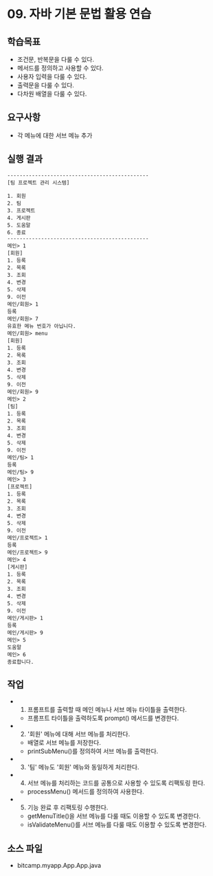 # 09. 자바 기본 문법 활용 연습

## 학습목표

- 조건문, 반복문을 다룰 수 있다.
- 메서드를 정의하고 사용할 수 있다.
- 사용자 입력을 다룰 수 있다.
- 출력문을 다룰 수 있다.
- 다차원 배열을 다룰 수 있다.

## 요구사항

- 각 메뉴에 대한 서브 메뉴 추가

## 실행 결과

```
----------------------------------------------  
[팀 프로젝트 관리 시스템]

1. 회원
2. 팀
3. 프로젝트
4. 게시판
5. 도움말
6. 종료
----------------------------------------------
메인> 1
[회원]
1. 등록
2. 목록
3. 조회
4. 변경
5. 삭제
9. 이전 
메인/회원> 1
등록
메인/회원> 7
유효한 메뉴 번호가 아닙니다.
메인/회원> menu
[회원]
1. 등록
2. 목록
3. 조회
4. 변경
5. 삭제
9. 이전 
메인/회원> 9
메인> 2
[팀]
1. 등록
2. 목록
3. 조회
4. 변경
5. 삭제
9. 이전 
메인/팀> 1
등록
메인/팀> 9
메인> 3
[프로젝트]
1. 등록
2. 목록
3. 조회
4. 변경
5. 삭제
9. 이전 
메인/프로젝트> 1
등록
메인/프로젝트> 9
메인> 4
[게시판]
1. 등록
2. 목록
3. 조회
4. 변경
5. 삭제
9. 이전 
메인/게시판> 1
등록
메인/게시판> 9
메인> 5
도움말
메인> 6
종료합니다.
```

## 작업

- 1) 프롬프트를 출력할 때 메인 메뉴나 서브 메뉴 타이틀을 출력한다. 
  - 프롬프트 타이틀을 출력하도록 prompt() 메서드를 변경한다.
- 2) '회원' 메뉴에 대해 서브 메뉴를 처리한다.
  - 배열로 서브 메뉴를 저장한다. 
  - printSubMenu()를 정의하여 서브 메뉴를 출력한다.
- 3) '팀' 메뉴도 '회원' 메뉴와 동일하게 처리한다.
- 4) 서브 메뉴를 처리하는 코드를 공통으로 사용할 수 있도록 리팩토링 한다.
  - processMenu() 메서드를 정의하여 사용한다.
- 5) 기능 완료 후 리팩토링 수행한다.
  - getMenuTitle()을 서브 메뉴를 다룰 때도 이용할 수 있도록 변경한다.
  - isValidateMenu()를 서브 메뉴를 다룰 때도 이용할 수 있도록 변경한다.

## 소스 파일

- bitcamp.myapp.App.App.java

